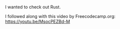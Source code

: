 I wanted to check out Rust.

I followed along with this video by Freecodecamp.org: https://youtu.be/MsocPEZBd-M
